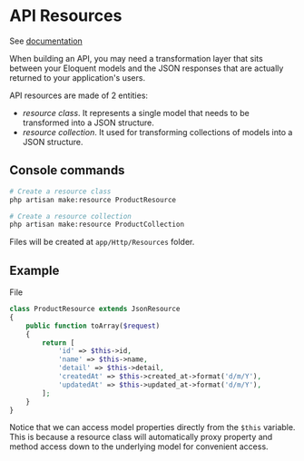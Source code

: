 # API Resources

See [documentation](https://laravel.com/docs/master/eloquent-resources)

When building an API, you may need a transformation layer that sits between your 
Eloquent models and the JSON responses that are actually returned to your application's users.

API resources are made of 2 entities: 

- *resource class*. It represents a single model that needs to be transformed into a JSON structure.
- *resource collection*. It used for transforming collections of models into a JSON structure.

## Console commands

```bash
# Create a resource class
php artisan make:resource ProductResource

# Create a resource collection
php artisan make:resource ProductCollection
```
Files will be created at `app/Http/Resources` folder.

## Example

File 

```php
class ProductResource extends JsonResource
{
    public function toArray($request)
    {
        return [
            'id' => $this->id,
            'name' => $this->name,
            'detail' => $this->detail,
            'createdAt' => $this->created_at->format('d/m/Y'),
            'updatedAt' => $this->updated_at->format('d/m/Y'),
        ];
    }
}
```

Notice that we can access model properties directly from the `$this` variable. 
This is because a resource class will automatically 
proxy property and method access down to the underlying model for convenient access.
